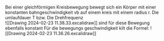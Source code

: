 Bei einer gleichförmigen Kreisbewegung bewegt sich ein Körper mit einer konstanten bahngeschwindigkeit vb auf einem kreis mit einem radius r.  Die umlaufdauer T bzw. Die Drehfrequenz  
![[Drawing 2024-02-23 11.38.33.excalidraw]]
sind für diese Bewegung ebenfalls konstant 
Für die bewegungs geschwindigkeit kilt die Formel:
![[Drawing 2024-02-23 11.36.26.excalidraw]]